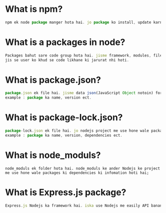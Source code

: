 # What is npm?

```js
npm ek node package manger hota hai. jo package ko install, update karne ke liye use hota hai.
```

# What is a packages in node? 

```js
Packages bahut sare code group hota hai. jisme framework, modules, files, or other resources hote hai. packages ki help se user code ko reuse kar sakte hai.
jis se user ko khud se code likhane ki jarurat nhi hoti.
```

# What is package.json?

```js
package.json ek file hai. jisme data json(JavaScript Object notoin) format me stor hota hai. package.json ka use Nodejs project ko mange karne ki liye hota hai. package.json file me project ke reletive packages ki infomation hoti hai.
example : package ka name, version ect.
```

# What is package-lock.json?

```js
package-lock.json ek file hai. jo nodejs project me use hone wale packages ki deeply infomation file me lock kar lati hai.
example : package ka name, version, dependencies ect.
```

# What is node_moduls?
```
node_moduls ek folder hota hai. node_moduls ke ander Nodejs ke project me use hone wale packages ki dependencies ki infomation hoti hai;
```

# What is Express.js package?

```js
Express.js Nodejs ka framework hai. iska use Nodejs me easily API banane ke liye hota hai. Express.js ki help se kam code me API banaai ja sakti hai. jis se time bhi save hota hai.
```